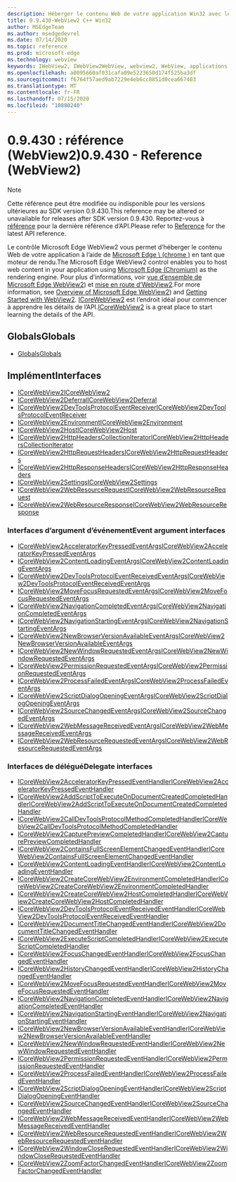 ```yaml
---
description: Héberger le contenu Web de votre application Win32 avec le contrôle WebView 2 de Microsoft Edge
title: 0.9.430-WebView2 C++ Win32
author: MSEdgeTeam
ms.author: msedgedevrel
ms.date: 07/14/2020
ms.topic: reference
ms.prod: microsoft-edge
ms.technology: webview
keywords: IWebView2, IWebView2WebView, webview2, WebView, applications Win32, Win32, Edge, ICoreWebView2, ICoreWebView2Host, contrôle de navigateur, html Edge
ms.openlocfilehash: a0095660af031cafa09e5223650d174f525ba3df
ms.sourcegitcommit: f6764f57aed9ab7229e4eb6cc8851d0cea667403
ms.translationtype: MT
ms.contentlocale: fr-FR
ms.lasthandoff: 07/15/2020
ms.locfileid: "10880240"
---
```

# <span data-ttu-id="acb93-104">0.9.430 : référence (WebView2)</span><span class="sxs-lookup"><span data-stu-id="acb93-104">0.9.430 - Reference (WebView2)</span></span>  

> [!NOTE]
> <span data-ttu-id="acb93-105">Cette référence peut être modifiée ou indisponible pour les versions ultérieures au SDK version 0.9.430.</span><span class="sxs-lookup"><span data-stu-id="acb93-105">This reference may be altered or unavailable for releases after SDK version 0.9.430.</span></span> <span data-ttu-id="acb93-106">Reportez-vous à [référence](../../webview2-api-reference.md) pour la dernière référence d’API.</span><span class="sxs-lookup"><span data-stu-id="acb93-106">Please refer to [Reference](../../webview2-api-reference.md) for the latest API reference.</span></span>

<span data-ttu-id="acb93-107">Le contrôle Microsoft Edge WebView2 vous permet d’héberger le contenu Web de votre application à l’aide de [Microsoft Edge \ (chrome \)](https://www.microsoftedgeinsider.com) en tant que moteur de rendu.</span><span class="sxs-lookup"><span data-stu-id="acb93-107">The Microsoft Edge WebView2 control enables you to host web content in your application using [Microsoft Edge \(Chromium\)](https://www.microsoftedgeinsider.com) as the rendering engine.</span></span>  <span data-ttu-id="acb93-108">Pour plus d’informations, voir [vue d’ensemble de Microsoft Edge WebView2](../../index.md)) et [mise en route d’WebView2](../../gettingstarted/win32.md).</span><span class="sxs-lookup"><span data-stu-id="acb93-108">For more information, see [Overview of Microsoft Edge WebView2](../../index.md)) and [Getting Started with WebView2](../../gettingstarted/win32.md).</span></span>  <span data-ttu-id="acb93-109">[ICoreWebView2](0-9-430/ICoreWebView2.md) est l’endroit idéal pour commencer à apprendre les détails de l’API.</span><span class="sxs-lookup"><span data-stu-id="acb93-109">[ICoreWebView2](0-9-430/ICoreWebView2.md) is a great place to start learning the details of the API.</span></span>  

## <span data-ttu-id="acb93-110">Globals</span><span class="sxs-lookup"><span data-stu-id="acb93-110">Globals</span></span>  

*   [<span data-ttu-id="acb93-111">Globals</span><span class="sxs-lookup"><span data-stu-id="acb93-111">Globals</span></span>](0-9-430/webview2-idl.md)  

## <span data-ttu-id="acb93-112">Implément</span><span class="sxs-lookup"><span data-stu-id="acb93-112">Interfaces</span></span>  
*   [<span data-ttu-id="acb93-113">ICoreWebView2</span><span class="sxs-lookup"><span data-stu-id="acb93-113">ICoreWebView2</span></span>](0-9-430/ICoreWebView2.md)
*   [<span data-ttu-id="acb93-114">ICoreWebView2Deferral</span><span class="sxs-lookup"><span data-stu-id="acb93-114">ICoreWebView2Deferral</span></span>](0-9-430/ICoreWebView2Deferral.md)
*   [<span data-ttu-id="acb93-115">ICoreWebView2DevToolsProtocolEventReceiver</span><span class="sxs-lookup"><span data-stu-id="acb93-115">ICoreWebView2DevToolsProtocolEventReceiver</span></span>](0-9-430/ICoreWebView2DevToolsProtocolEventReceiver.md)
*   [<span data-ttu-id="acb93-116">ICoreWebView2Environment</span><span class="sxs-lookup"><span data-stu-id="acb93-116">ICoreWebView2Environment</span></span>](0-9-430/ICoreWebView2Environment.md)
*   [<span data-ttu-id="acb93-117">ICoreWebView2Host</span><span class="sxs-lookup"><span data-stu-id="acb93-117">ICoreWebView2Host</span></span>](0-9-430/ICoreWebView2Host.md)
*   [<span data-ttu-id="acb93-118">ICoreWebView2HttpHeadersCollectionIterator</span><span class="sxs-lookup"><span data-stu-id="acb93-118">ICoreWebView2HttpHeadersCollectionIterator</span></span>](0-9-430/ICoreWebView2HttpHeadersCollectionIterator.md)
*   [<span data-ttu-id="acb93-119">ICoreWebView2HttpRequestHeaders</span><span class="sxs-lookup"><span data-stu-id="acb93-119">ICoreWebView2HttpRequestHeaders</span></span>](0-9-430/ICoreWebView2HttpRequestHeaders.md)
*   [<span data-ttu-id="acb93-120">ICoreWebView2HttpResponseHeaders</span><span class="sxs-lookup"><span data-stu-id="acb93-120">ICoreWebView2HttpResponseHeaders</span></span>](0-9-430/ICoreWebView2HttpResponseHeaders.md)
*   [<span data-ttu-id="acb93-121">ICoreWebView2Settings</span><span class="sxs-lookup"><span data-stu-id="acb93-121">ICoreWebView2Settings</span></span>](0-9-430/ICoreWebView2Settings.md)
*   [<span data-ttu-id="acb93-122">ICoreWebView2WebResourceRequest</span><span class="sxs-lookup"><span data-stu-id="acb93-122">ICoreWebView2WebResourceRequest</span></span>](0-9-430/ICoreWebView2WebResourceRequest.md)
*   [<span data-ttu-id="acb93-123">ICoreWebView2WebResourceResponse</span><span class="sxs-lookup"><span data-stu-id="acb93-123">ICoreWebView2WebResourceResponse</span></span>](0-9-430/ICoreWebView2WebResourceResponse.md)

### <span data-ttu-id="acb93-124">Interfaces d’argument d’événement</span><span class="sxs-lookup"><span data-stu-id="acb93-124">Event argument interfaces</span></span>

*   [<span data-ttu-id="acb93-125">ICoreWebView2AcceleratorKeyPressedEventArgs</span><span class="sxs-lookup"><span data-stu-id="acb93-125">ICoreWebView2AcceleratorKeyPressedEventArgs</span></span>](0-9-430/ICoreWebView2AcceleratorKeyPressedEventArgs.md)
*   [<span data-ttu-id="acb93-126">ICoreWebView2ContentLoadingEventArgs</span><span class="sxs-lookup"><span data-stu-id="acb93-126">ICoreWebView2ContentLoadingEventArgs</span></span>](0-9-430/ICoreWebView2ContentLoadingEventArgs.md)
*   [<span data-ttu-id="acb93-127">ICoreWebView2DevToolsProtocolEventReceivedEventArgs</span><span class="sxs-lookup"><span data-stu-id="acb93-127">ICoreWebView2DevToolsProtocolEventReceivedEventArgs</span></span>](0-9-430/ICoreWebView2DevToolsProtocolEventReceivedEventArgs.md)
*   [<span data-ttu-id="acb93-128">ICoreWebView2MoveFocusRequestedEventArgs</span><span class="sxs-lookup"><span data-stu-id="acb93-128">ICoreWebView2MoveFocusRequestedEventArgs</span></span>](0-9-430/ICoreWebView2MoveFocusRequestedEventArgs.md)
*   [<span data-ttu-id="acb93-129">ICoreWebView2NavigationCompletedEventArgs</span><span class="sxs-lookup"><span data-stu-id="acb93-129">ICoreWebView2NavigationCompletedEventArgs</span></span>](0-9-430/ICoreWebView2NavigationCompletedEventArgs.md)
*   [<span data-ttu-id="acb93-130">ICoreWebView2NavigationStartingEventArgs</span><span class="sxs-lookup"><span data-stu-id="acb93-130">ICoreWebView2NavigationStartingEventArgs</span></span>](0-9-430/ICoreWebView2NavigationStartingEventArgs.md)
*   [<span data-ttu-id="acb93-131">ICoreWebView2NewBrowserVersionAvailableEventArgs</span><span class="sxs-lookup"><span data-stu-id="acb93-131">ICoreWebView2NewBrowserVersionAvailableEventArgs</span></span>](0-9-430/ICoreWebView2NewBrowserVersionAvailableEventArgs.md)
*   [<span data-ttu-id="acb93-132">ICoreWebView2NewWindowRequestedEventArgs</span><span class="sxs-lookup"><span data-stu-id="acb93-132">ICoreWebView2NewWindowRequestedEventArgs</span></span>](0-9-430/ICoreWebView2NewWindowRequestedEventArgs.md)
*   [<span data-ttu-id="acb93-133">ICoreWebView2PermissionRequestedEventArgs</span><span class="sxs-lookup"><span data-stu-id="acb93-133">ICoreWebView2PermissionRequestedEventArgs</span></span>](0-9-430/ICoreWebView2PermissionRequestedEventArgs.md)
*   [<span data-ttu-id="acb93-134">ICoreWebView2ProcessFailedEventArgs</span><span class="sxs-lookup"><span data-stu-id="acb93-134">ICoreWebView2ProcessFailedEventArgs</span></span>](0-9-430/ICoreWebView2ProcessFailedEventArgs.md)
*   [<span data-ttu-id="acb93-135">ICoreWebView2ScriptDialogOpeningEventArgs</span><span class="sxs-lookup"><span data-stu-id="acb93-135">ICoreWebView2ScriptDialogOpeningEventArgs</span></span>](0-9-430/ICoreWebView2ScriptDialogOpeningEventArgs.md)
*   [<span data-ttu-id="acb93-136">ICoreWebView2SourceChangedEventArgs</span><span class="sxs-lookup"><span data-stu-id="acb93-136">ICoreWebView2SourceChangedEventArgs</span></span>](0-9-430/ICoreWebView2SourceChangedEventArgs.md)
*   [<span data-ttu-id="acb93-137">ICoreWebView2WebMessageReceivedEventArgs</span><span class="sxs-lookup"><span data-stu-id="acb93-137">ICoreWebView2WebMessageReceivedEventArgs</span></span>](0-9-430/ICoreWebView2WebMessageReceivedEventArgs.md)
*   [<span data-ttu-id="acb93-138">ICoreWebView2WebResourceRequestedEventArgs</span><span class="sxs-lookup"><span data-stu-id="acb93-138">ICoreWebView2WebResourceRequestedEventArgs</span></span>](0-9-430/ICoreWebView2WebResourceRequestedEventArgs.md)

### <span data-ttu-id="acb93-139">Interfaces de délégué</span><span class="sxs-lookup"><span data-stu-id="acb93-139">Delegate interfaces</span></span>

*   [<span data-ttu-id="acb93-140">ICoreWebView2AcceleratorKeyPressedEventHandler</span><span class="sxs-lookup"><span data-stu-id="acb93-140">ICoreWebView2AcceleratorKeyPressedEventHandler</span></span>](0-9-430/ICoreWebView2AcceleratorKeyPressedEventHandler.md)
*   [<span data-ttu-id="acb93-141">ICoreWebView2AddScriptToExecuteOnDocumentCreatedCompletedHandler</span><span class="sxs-lookup"><span data-stu-id="acb93-141">ICoreWebView2AddScriptToExecuteOnDocumentCreatedCompletedHandler</span></span>](0-9-430/ICoreWebView2AddScriptToExecuteOnDocumentCreatedCompletedHandler.md)
*   [<span data-ttu-id="acb93-142">ICoreWebView2CallDevToolsProtocolMethodCompletedHandler</span><span class="sxs-lookup"><span data-stu-id="acb93-142">ICoreWebView2CallDevToolsProtocolMethodCompletedHandler</span></span>](0-9-430/ICoreWebView2CallDevToolsProtocolMethodCompletedHandler.md)
*   [<span data-ttu-id="acb93-143">ICoreWebView2CapturePreviewCompletedHandler</span><span class="sxs-lookup"><span data-stu-id="acb93-143">ICoreWebView2CapturePreviewCompletedHandler</span></span>](0-9-430/ICoreWebView2CapturePreviewCompletedHandler.md)
*   [<span data-ttu-id="acb93-144">ICoreWebView2ContainsFullScreenElementChangedEventHandler</span><span class="sxs-lookup"><span data-stu-id="acb93-144">ICoreWebView2ContainsFullScreenElementChangedEventHandler</span></span>](0-9-430/ICoreWebView2ContainsFullScreenElementChangedEventHandler.md)
*   [<span data-ttu-id="acb93-145">ICoreWebView2ContentLoadingEventHandler</span><span class="sxs-lookup"><span data-stu-id="acb93-145">ICoreWebView2ContentLoadingEventHandler</span></span>](0-9-430/ICoreWebView2ContentLoadingEventHandler.md)
*   [<span data-ttu-id="acb93-146">ICoreWebView2CreateCoreWebView2EnvironmentCompletedHandler</span><span class="sxs-lookup"><span data-stu-id="acb93-146">ICoreWebView2CreateCoreWebView2EnvironmentCompletedHandler</span></span>](0-9-430/ICoreWebView2CreateCoreWebView2EnvironmentCompletedHandler.md)
*   [<span data-ttu-id="acb93-147">ICoreWebView2CreateCoreWebView2HostCompletedHandler</span><span class="sxs-lookup"><span data-stu-id="acb93-147">ICoreWebView2CreateCoreWebView2HostCompletedHandler</span></span>](0-9-430/ICoreWebView2CreateCoreWebView2HostCompletedHandler.md)
*   [<span data-ttu-id="acb93-148">ICoreWebView2DevToolsProtocolEventReceivedEventHandler</span><span class="sxs-lookup"><span data-stu-id="acb93-148">ICoreWebView2DevToolsProtocolEventReceivedEventHandler</span></span>](0-9-430/ICoreWebView2DevToolsProtocolEventReceivedEventHandler.md)
*   [<span data-ttu-id="acb93-149">ICoreWebView2DocumentTitleChangedEventHandler</span><span class="sxs-lookup"><span data-stu-id="acb93-149">ICoreWebView2DocumentTitleChangedEventHandler</span></span>](0-9-430/ICoreWebView2DocumentTitleChangedEventHandler.md)
*   [<span data-ttu-id="acb93-150">ICoreWebView2ExecuteScriptCompletedHandler</span><span class="sxs-lookup"><span data-stu-id="acb93-150">ICoreWebView2ExecuteScriptCompletedHandler</span></span>](0-9-430/ICoreWebView2ExecuteScriptCompletedHandler.md)
*   [<span data-ttu-id="acb93-151">ICoreWebView2FocusChangedEventHandler</span><span class="sxs-lookup"><span data-stu-id="acb93-151">ICoreWebView2FocusChangedEventHandler</span></span>](0-9-430/ICoreWebView2FocusChangedEventHandler.md)
*   [<span data-ttu-id="acb93-152">ICoreWebView2HistoryChangedEventHandler</span><span class="sxs-lookup"><span data-stu-id="acb93-152">ICoreWebView2HistoryChangedEventHandler</span></span>](0-9-430/ICoreWebView2HistoryChangedEventHandler.md)
*   [<span data-ttu-id="acb93-153">ICoreWebView2MoveFocusRequestedEventHandler</span><span class="sxs-lookup"><span data-stu-id="acb93-153">ICoreWebView2MoveFocusRequestedEventHandler</span></span>](0-9-430/ICoreWebView2MoveFocusRequestedEventHandler.md)
*   [<span data-ttu-id="acb93-154">ICoreWebView2NavigationCompletedEventHandler</span><span class="sxs-lookup"><span data-stu-id="acb93-154">ICoreWebView2NavigationCompletedEventHandler</span></span>](0-9-430/ICoreWebView2NavigationCompletedEventHandler.md)
*   [<span data-ttu-id="acb93-155">ICoreWebView2NavigationStartingEventHandler</span><span class="sxs-lookup"><span data-stu-id="acb93-155">ICoreWebView2NavigationStartingEventHandler</span></span>](0-9-430/ICoreWebView2NavigationStartingEventHandler.md)
*   [<span data-ttu-id="acb93-156">ICoreWebView2NewBrowserVersionAvailableEventHandler</span><span class="sxs-lookup"><span data-stu-id="acb93-156">ICoreWebView2NewBrowserVersionAvailableEventHandler</span></span>](0-9-430/ICoreWebView2NewBrowserVersionAvailableEventHandler.md)
*   [<span data-ttu-id="acb93-157">ICoreWebView2NewWindowRequestedEventHandler</span><span class="sxs-lookup"><span data-stu-id="acb93-157">ICoreWebView2NewWindowRequestedEventHandler</span></span>](0-9-430/ICoreWebView2NewWindowRequestedEventHandler.md)
*   [<span data-ttu-id="acb93-158">ICoreWebView2PermissionRequestedEventHandler</span><span class="sxs-lookup"><span data-stu-id="acb93-158">ICoreWebView2PermissionRequestedEventHandler</span></span>](0-9-430/ICoreWebView2PermissionRequestedEventHandler.md)
*   [<span data-ttu-id="acb93-159">ICoreWebView2ProcessFailedEventHandler</span><span class="sxs-lookup"><span data-stu-id="acb93-159">ICoreWebView2ProcessFailedEventHandler</span></span>](0-9-430/ICoreWebView2ProcessFailedEventHandler.md)
*   [<span data-ttu-id="acb93-160">ICoreWebView2ScriptDialogOpeningEventHandler</span><span class="sxs-lookup"><span data-stu-id="acb93-160">ICoreWebView2ScriptDialogOpeningEventHandler</span></span>](0-9-430/ICoreWebView2ScriptDialogOpeningEventHandler.md)
*   [<span data-ttu-id="acb93-161">ICoreWebView2SourceChangedEventHandler</span><span class="sxs-lookup"><span data-stu-id="acb93-161">ICoreWebView2SourceChangedEventHandler</span></span>](0-9-430/ICoreWebView2SourceChangedEventHandler.md)
*   [<span data-ttu-id="acb93-162">ICoreWebView2WebMessageReceivedEventHandler</span><span class="sxs-lookup"><span data-stu-id="acb93-162">ICoreWebView2WebMessageReceivedEventHandler</span></span>](0-9-430/ICoreWebView2WebMessageReceivedEventHandler.md)
*   [<span data-ttu-id="acb93-163">ICoreWebView2WebResourceRequestedEventHandler</span><span class="sxs-lookup"><span data-stu-id="acb93-163">ICoreWebView2WebResourceRequestedEventHandler</span></span>](0-9-430/ICoreWebView2WebResourceRequestedEventHandler.md)
*   [<span data-ttu-id="acb93-164">ICoreWebView2WindowCloseRequestedEventHandler</span><span class="sxs-lookup"><span data-stu-id="acb93-164">ICoreWebView2WindowCloseRequestedEventHandler</span></span>](0-9-430/ICoreWebView2WindowCloseRequestedEventHandler.md)
*   [<span data-ttu-id="acb93-165">ICoreWebView2ZoomFactorChangedEventHandler</span><span class="sxs-lookup"><span data-stu-id="acb93-165">ICoreWebView2ZoomFactorChangedEventHandler</span></span>](0-9-430/ICoreWebView2ZoomFactorChangedEventHandler.md)
